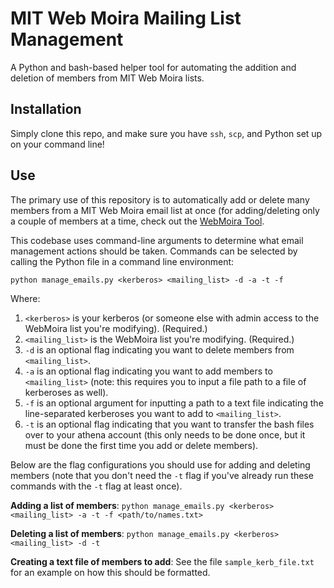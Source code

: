 # MIT Web Moira Mailing List Management
A Python and bash-based helper tool for automating the addition and deletion of members from MIT Web Moira lists.

## Installation
Simply clone this repo, and make sure you have `ssh`, `scp`, and Python set up on your command line!

## Use
The primary use of this repository is to automatically add or delete many members from a MIT Web Moira email list at once (for adding/deleting only a couple of members at a time, check out the [WebMoira Tool](https://groups.mit.edu/webmoira/).  

This codebase uses command-line arguments to determine what email management actions should be taken.  Commands can be selected by calling the Python file in a command line environment:

```python manage_emails.py <kerberos> <mailing_list> -d -a -t -f```

Where:

1. `<kerberos>` is your kerberos (or someone else with admin access to the WebMoira list you're modifying).  (Required.)
2. `<mailing_list>` is the WebMoira list you're modifying. (Required.)
3. `-d` is an optional flag indicating you want to delete members from `<mailing_list>`.
4. `-a` is an optional flag indicating you want to add members to `<mailing_list>` (note: this requires you to input a file path to a file of kerberoses as well).
5. `-f` is an optional argument for inputting a path to a text file indicating the line-separated kerberoses you want to add to `<mailing_list>`.
6. `-t` is an optional flag indicating that you want to transfer the bash files over to your athena account (this only needs to be done once, but it must be done the first time you add or delete members).

Below are the flag configurations you should use for adding and deleting members (note that you don't need the `-t` flag if you've already run these commands with the `-t` flag at least once).

**Adding a list of members**:
```python manage_emails.py <kerberos> <mailing_list> -a -t -f <path/to/names.txt>```

**Deleting a list of members**:
```python manage_emails.py <kerberos> <mailing_list> -d -t```

**Creating a text file of members to add**: See the file `sample_kerb_file.txt` for an example on how this should be formatted.


